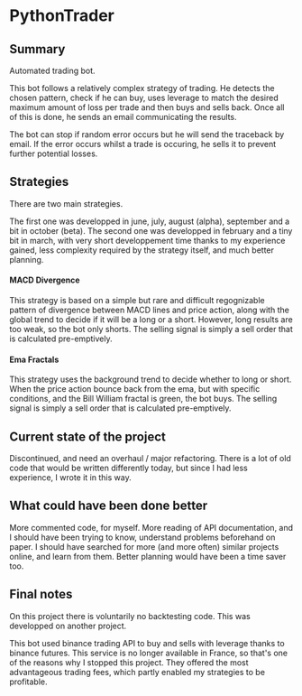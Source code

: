 # PythonTrader
## Summary
Automated trading bot.

This bot follows a relatively complex strategy of trading. He detects the chosen pattern, check if he can buy, uses leverage to match the desired maximum amount of loss per trade and then buys and sells back. 
Once all of this is done, he sends an email communicating the results.

The bot can stop if random error occurs but he will send the traceback by email. If the error occurs whilst a trade is occuring, he sells it to prevent further potential losses.

## Strategies
There are two main strategies. 

The first one was developped in june, july, august (alpha), september and a bit in october (beta).
The second one was developped in february and a tiny bit in march, with very short developpement time thanks to my experience gained, less complexity required by the strategy itself, and much better planning.
#### MACD Divergence
This strategy is based on a simple but rare and difficult regognizable pattern of divergence between MACD lines and price action, along with the global trend to decide if it will be a long or a short. However, long results are too weak, so the bot only shorts.
The selling signal is simply a sell order that is calculated pre-emptively.
#### Ema Fractals
This strategy uses the background trend to decide whether to long or short. When the price action bounce back from the ema, but with specific conditions, and the Bill William fractal is green, the bot buys.
The selling signal is simply a sell order that is calculated pre-emptively.

## Current state of the project
Discontinued, and need an overhaul / major refactoring. There is a lot of old code that would be written differently today, but since I had less experience, I wrote it in this way.

## What could have been done better
More commented code, for myself. More reading of API documentation, and I should have been trying to know, understand problems beforehand on paper.
I should have searched for more (and more often) similar projects online, and learn from them. 
Better planning would have been a time saver too.

## Final notes
On this project there is voluntarily no backtesting code. This was developped on another project.

This bot used binance trading API to buy and sells with leverage thanks to binance futures. This service is no longer available in France, so that's one of the reasons why I stopped this project.
They offered the most advantageous trading fees, which partly enabled my strategies to be profitable.
